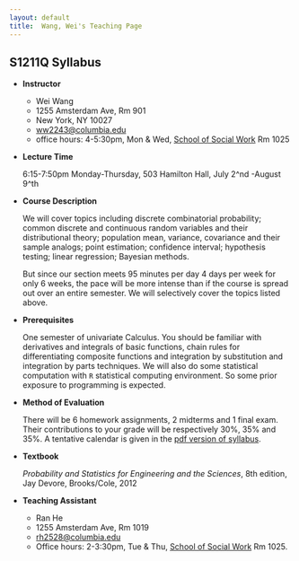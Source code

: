 ```yaml
---
layout: default
title:  Wang, Wei's Teaching Page
---
```

## S1211Q Syllabus

-   **Instructor**

    * Wei Wang
    * 1255 Amsterdam Ave, Rm 901
    * New York, NY 10027
    * ww2243@columbia.edu
    * office hours: 4-5:30pm, Mon & Wed, [School of Social Work](http://www.columbia.edu/about_columbia/map/ssw.html) Rm 1025

-   **Lecture Time**

    6:15-7:50pm Monday-Thursday, 503 Hamilton Hall, July 2^nd -August
    9^th

-   **Course Description**

    We will cover topics including discrete combinatorial probability;
    common discrete and continuous random variables and their
    distributional theory; population mean, variance, covariance and
    their sample analogs; point estimation; confidence interval;
    hypothesis testing; linear regression; Bayesian methods.

    But since our section meets 95 minutes per day 4 days per week for
    only 6 weeks, the pace will be more intense than if the course is
    spread out over an entire semester. We will selectively cover the
    topics listed above.

-   **Prerequisites**

    One semester of univariate Calculus. You should be familiar with derivatives
    and integrals of basic functions, chain rules for differentiating
    composite functions and integration by substitution and integration
    by parts techniques. We will also do some statistical computation
    with `R` statistical computing environment. So some prior exposure
    to programming is expected.

-   **Method of Evaluation**

     There will be 6 homework assignments, 2 midterms and 1 final exam.
    Their contributions to your grade will be respectively 30%, 35% and
    35%. A tentative calendar is given in the [pdf version of syllabus](syllabus.pdf). 


-   **Textbook**

    _Probability and Statistics for Engineering and the Sciences_, 8th edition, Jay Devore, Brooks/Cole, 2012

-   **Teaching Assistant**

    * Ran He
    * 1255 Amsterdam Ave, Rm 1019
    * rh2528@columbia.edu
    * Office hours: 2-3:30pm, Tue & Thu, [School of Social Work](http://www.columbia.edu/about_columbia/map/ssw.html) Rm 1025.

